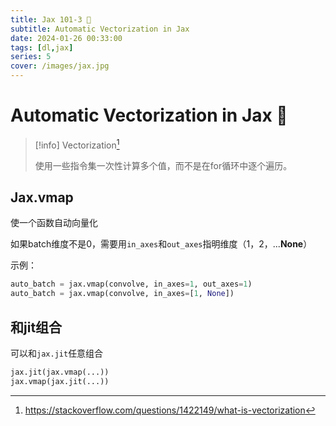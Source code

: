 ```yaml
---
title: Jax 101-3 🤞
subtitle: Automatic Vectorization in Jax 
date: 2024-01-26 00:33:00
tags: [dl,jax]
series: 5
cover: /images/jax.jpg
---
```

# Automatic Vectorization in Jax 🚦

> [!info] Vectorization[^1]
>
> 使用一些指令集一次性计算多个值，而不是在for循环中逐个遍历。


## Jax.vmap

使一个函数自动向量化

如果batch维度不是0，需要用`in_axes`和`out_axes`指明维度（1，2，...**None**）

示例：

```python
auto_batch = jax.vmap(convolve, in_axes=1, out_axes=1)
auto_batch = jax.vmap(convolve, in_axes=[1, None])
```

## 和jit组合

可以和`jax.jit`任意组合

```python
jax.jit(jax.vmap(...))
jax.vmap(jax.jit(...))
```

[^1]: https://stackoverflow.com/questions/1422149/what-is-vectorization